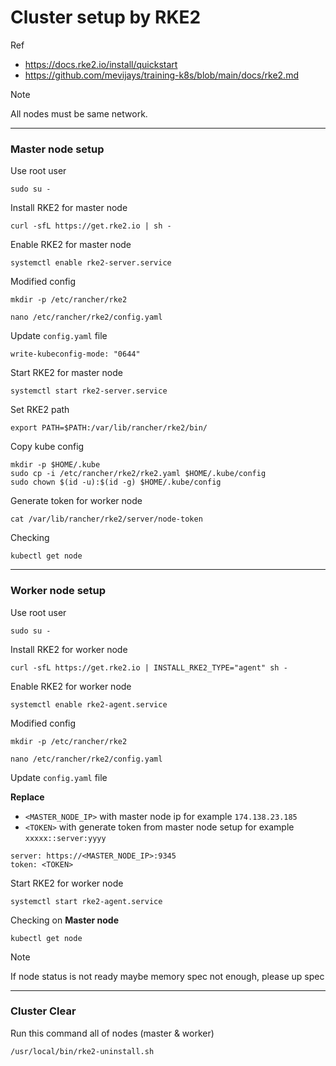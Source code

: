 # Cluster setup by RKE2

Ref
- https://docs.rke2.io/install/quickstart
- https://github.com/mevijays/training-k8s/blob/main/docs/rke2.md

> [!NOTE]  
> All nodes must be same network.

--- 

### Master node setup

Use root user
```
sudo su -
```

Install RKE2 for master node
```
curl -sfL https://get.rke2.io | sh -
```

Enable RKE2 for master node
```
systemctl enable rke2-server.service
```

Modified config
```
mkdir -p /etc/rancher/rke2
```
```
nano /etc/rancher/rke2/config.yaml
```

Update `config.yaml` file
```
write-kubeconfig-mode: "0644"
```

Start RKE2 for master node
```
systemctl start rke2-server.service
```

Set RKE2 path
```
export PATH=$PATH:/var/lib/rancher/rke2/bin/
```

Copy kube config
```
mkdir -p $HOME/.kube
sudo cp -i /etc/rancher/rke2/rke2.yaml $HOME/.kube/config
sudo chown $(id -u):$(id -g) $HOME/.kube/config
```

Generate token for worker node
```
cat /var/lib/rancher/rke2/server/node-token
```

Checking 
```
kubectl get node
```

---

### Worker node setup

Use root user
```
sudo su -
```

Install RKE2 for worker node
```
curl -sfL https://get.rke2.io | INSTALL_RKE2_TYPE="agent" sh -
```

Enable RKE2 for worker node
```
systemctl enable rke2-agent.service
```

Modified config
```
mkdir -p /etc/rancher/rke2
```
```
nano /etc/rancher/rke2/config.yaml
```

Update `config.yaml` file

**Replace**
- `<MASTER_NODE_IP>` with master node ip for example `174.138.23.185`
- `<TOKEN>` with generate token from master node setup for example `xxxxx::server:yyyy`
```
server: https://<MASTER_NODE_IP>:9345
token: <TOKEN>
```

Start RKE2 for worker node
```
systemctl start rke2-agent.service
```

Checking on **Master node**
```
kubectl get node
```

> [!NOTE]  
> If node status is not ready maybe memory spec not enough, please up spec

---

### Cluster Clear
Run this command all of nodes (master & worker)
```
/usr/local/bin/rke2-uninstall.sh
``` 
